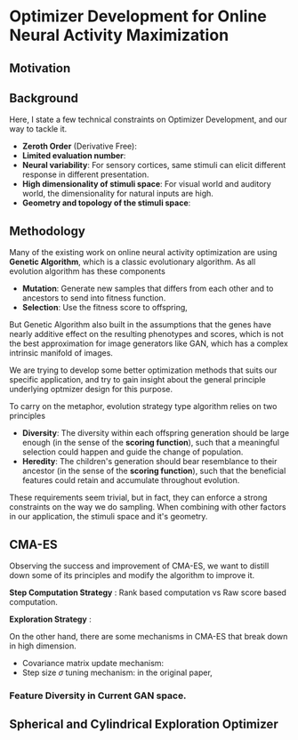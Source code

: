 # Optimizer Development for Online Neural Activity Maximization

## Motivation



## Background 

Here, I state a few technical constraints on Optimizer Development, and our way to tackle it. 

* **Zeroth Order** (Derivative Free): 
* **Limited evaluation number**: 
* **Neural variability**: For sensory cortices, same stimuli can elicit different response in different presentation. 
* **High dimensionality of stimuli space**: For visual world and auditory world, the dimensionality for natural inputs are high. 
* **Geometry and topology of the stimuli space**: 



## Methodology

Many of the existing work on online neural activity optimization are using **Genetic Algorithm**, which is a classic evolutionary algorithm. As all evolution algorithm has these components 

* **Mutation**: Generate new samples that differs from each other and to ancestors to send into fitness function. 
* **Selection**: Use the fitness score to offspring, 

But Genetic Algorithm also built in the assumptions that the genes have nearly additive effect on the resulting phenotypes and scores, which is not the best approximation for image generators like GAN, which has a complex intrinsic manifold of images. 

We are trying to develop some better optimization methods that suits our specific application, and try to gain insight about the general principle underlying optmizer design for this purpose. 

To carry on the metaphor, evolution strategy type algorithm relies on two principles 

* **Diversity**: The diversity within each offspring generation should be large enough (in the sense of the **scoring function**), such that a meaningful selection could happen and guide the change of population. 
* **Heredity**: The children's generation should bear resemblance to their ancestor (in the sense of the **scoring function**), such that the beneficial features could retain and accumulate throughout evolution. 

These requirements seem trivial, but in fact, they can enforce a strong constraints on the way we do sampling. When combining with other factors in our application, the stimuli space and it's geometry. 



## CMA-ES

Observing the success and improvement of CMA-ES, we want to distill down some of its principles and modify the algorithm to improve it. 

**Step Computation Strategy** : Rank based computation vs Raw score based computation. 

**Exploration Strategy** : 

On the other hand, there are some mechanisms in CMA-ES that break down in high dimension. 

* Covariance matrix update mechanism: 
* Step size $\sigma$ tuning mechanism: in the original paper, 

### Feature Diversity in Current GAN space. 





## Spherical and Cylindrical Exploration Optimizer

